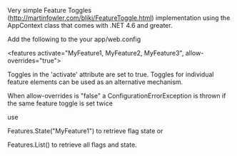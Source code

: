 Very simple Feature Toggles (http://martinfowler.com/bliki/FeatureToggle.html) implementation using the AppContext class that comes with .NET 4.6 and greater.

Add the following to the your app/web.config
	<configuration>
		<configSection> 
			<section name="features"
				type="FeatureToggles.FeaturesConfigurationSection, 
				FeatureToggles, 
				Version=1.0.0.0, 
				Culture=neutral"
				restartOnExternalChanges="true"
				requirePermission="false"
			/>
		</configSection> 
		<features activate="MyFeature1, MyFeature2, MyFeature3", allow-overrides="true">
			<feature name="MyFeature3" activated="false"/>
			<feature name="MyFeature4" activated="true"/>
		</features>
	</configuration>

Toggles in the 'activate' attribute are set to true.
Toggles for individual feature elements can be used as an alternative mechanism.

When allow-overrides is "false" a ConfigurationErrorException is thrown if the same feature toggle is set twice

  use 

  Features.State("MyFeature1") to retrieve flag state or
  
  Features.List() to retrieve all flags and state.

